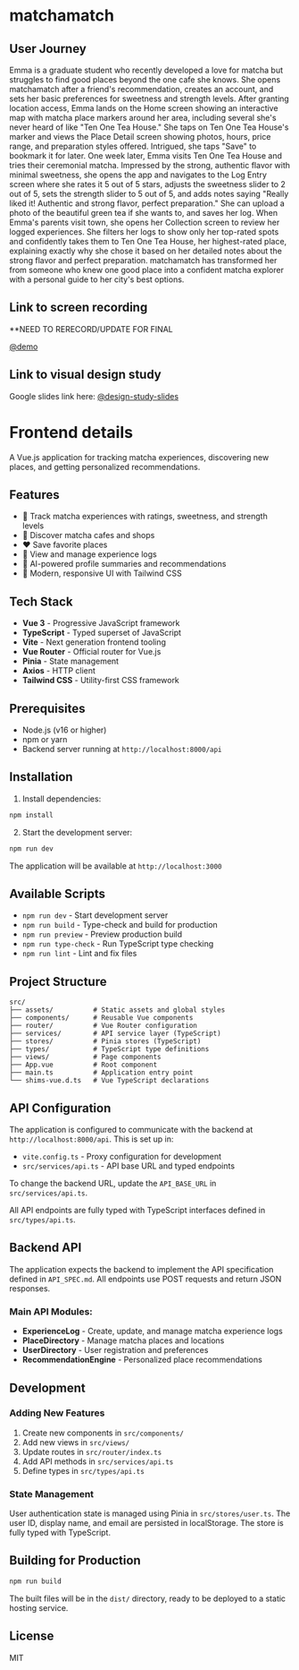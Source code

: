 # matchamatch 

## User Journey

Emma is a graduate student who recently developed a love for matcha but struggles to find good places beyond the one cafe she knows. She opens matchamatch after a friend's recommendation, creates an account, and sets her basic preferences for sweetness and strength levels. After granting location access, Emma lands on the Home screen showing an interactive map with matcha place markers around her area, including several she's never heard of like "Ten One Tea House." She taps on Ten One Tea House's marker and views the Place Detail screen showing photos, hours, price range, and preparation styles offered. Intrigued, she taps "Save" to bookmark it for later. One week later, Emma visits Ten One Tea House and tries their ceremonial matcha. Impressed by the strong, authentic flavor with minimal sweetness, she opens the app and navigates to the Log Entry screen where she rates it 5 out of 5 stars, adjusts the sweetness slider to 2 out of 5, sets the strength slider to 5 out of 5, and adds notes saying "Really liked it! Authentic and strong flavor, perfect preparation." She can upload a photo of the beautiful green tea if she wants to, and saves her log. When Emma's parents visit town, she opens her Collection screen to review her logged experiences. She filters her logs to show only her top-rated spots and confidently takes them to Ten One Tea House, her highest-rated place, explaining exactly why she chose it based on her detailed notes about the strong flavor and perfect preparation. matchamatch has transformed her from someone who knew one good place into a confident matcha explorer with a personal guide to her city's best options.

## Link to screen recording

**NEED TO RERECORD/UPDATE FOR FINAL

[@demo](https://youtu.be/bo802nXH2Ts)


## Link to visual design study

Google slides link here: [@design-study-slides](https://docs.google.com/presentation/d/1_ppcmIyDooiewEgIWf2V7kTPgAQg78PMyLPqDTsHXYo/edit?usp=sharing)




# Frontend details 

A Vue.js application for tracking matcha experiences, discovering new places, and getting personalized recommendations.

## Features

- 🍵 Track matcha experiences with ratings, sweetness, and strength levels
- 📍 Discover matcha cafes and shops
- ❤️ Save favorite places
- 📝 View and manage experience logs
- 🤖 AI-powered profile summaries and recommendations
- 🎨 Modern, responsive UI with Tailwind CSS

## Tech Stack

- **Vue 3** - Progressive JavaScript framework
- **TypeScript** - Typed superset of JavaScript
- **Vite** - Next generation frontend tooling
- **Vue Router** - Official router for Vue.js
- **Pinia** - State management
- **Axios** - HTTP client
- **Tailwind CSS** - Utility-first CSS framework

## Prerequisites

- Node.js (v16 or higher)
- npm or yarn
- Backend server running at `http://localhost:8000/api`

## Installation

1. Install dependencies:
```bash
npm install
```

2. Start the development server:
```bash
npm run dev
```

The application will be available at `http://localhost:3000`

## Available Scripts

- `npm run dev` - Start development server
- `npm run build` - Type-check and build for production
- `npm run preview` - Preview production build
- `npm run type-check` - Run TypeScript type checking
- `npm run lint` - Lint and fix files

## Project Structure

```
src/
├── assets/          # Static assets and global styles
├── components/      # Reusable Vue components
├── router/          # Vue Router configuration
├── services/        # API service layer (TypeScript)
├── stores/          # Pinia stores (TypeScript)
├── types/           # TypeScript type definitions
├── views/           # Page components
├── App.vue          # Root component
├── main.ts          # Application entry point
└── shims-vue.d.ts   # Vue TypeScript declarations
```

## API Configuration

The application is configured to communicate with the backend at `http://localhost:8000/api`. This is set up in:

- `vite.config.ts` - Proxy configuration for development
- `src/services/api.ts` - API base URL and typed endpoints

To change the backend URL, update the `API_BASE_URL` in `src/services/api.ts`.

All API endpoints are fully typed with TypeScript interfaces defined in `src/types/api.ts`.

## Backend API

The application expects the backend to implement the API specification defined in `API_SPEC.md`. All endpoints use POST requests and return JSON responses.

### Main API Modules:

- **ExperienceLog** - Create, update, and manage matcha experience logs
- **PlaceDirectory** - Manage matcha places and locations
- **UserDirectory** - User registration and preferences
- **RecommendationEngine** - Personalized place recommendations

## Development

### Adding New Features

1. Create new components in `src/components/`
2. Add new views in `src/views/`
3. Update routes in `src/router/index.ts`
4. Add API methods in `src/services/api.ts`
5. Define types in `src/types/api.ts`

### State Management

User authentication state is managed using Pinia in `src/stores/user.ts`. The user ID, display name, and email are persisted in localStorage. The store is fully typed with TypeScript.

## Building for Production

```bash
npm run build
```

The built files will be in the `dist/` directory, ready to be deployed to a static hosting service.

## License

MIT
